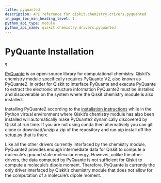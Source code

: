 ```yaml
---
title: pyquanted
description: API reference for qiskit.chemistry.drivers.pyquanted
in_page_toc_min_heading_level: 1
python_api_type: module
python_api_name: qiskit.chemistry.drivers.pyquanted
---
```


<span id="module-qiskit.chemistry.drivers.pyquanted" />

<span id="qiskit-chemistry-drivers-pyquanted" />

# PyQuante Installation

<span id="module-qiskit.chemistry.drivers.pyquanted" />

`¶`

[PyQuante](https://github.com/rpmuller/pyquante2/) is an open-source library for computational chemistry. Qiskit’s chemistry module specifically requires PyQuante V2, also known as PyQuante2. In order for Qiskit to interface PyQuante and execute PyQuante to extract the electronic structure information PyQuante2 must be installed and discoverable on the system where the Qiskit chemistry module is also installed.

Installing PyQuante2 according to the [installation instructions](https://github.com/rpmuller/pyquante2/blob/master/README.md) while in the Python virtual environment where Qiskit’s chemistry module has also been installed will automatically make PyQuante2 dynamically discovered by Qiskit at run time. If you are not using conda then alternatively you can git clone or download/unzip a zip of the repository and run pip install off the setup.py that is there.

<Admonition title="Note" type="note">
  Like all the other drivers currently interfaced by the chemistry module, PyQuante2 provides enough intermediate data for Qiskit to compute a molecule’s ground state molecular energy. However, unlike the other drivers, the data computed by PyQuante is not sufficient for Qiskit to compute a molecule’s dipole moment. Therefore, PyQuante is currently the only driver interfaced by Qiskit’s chemistry module that does not allow for the computation of a molecule’s dipole moment.
</Admonition>

